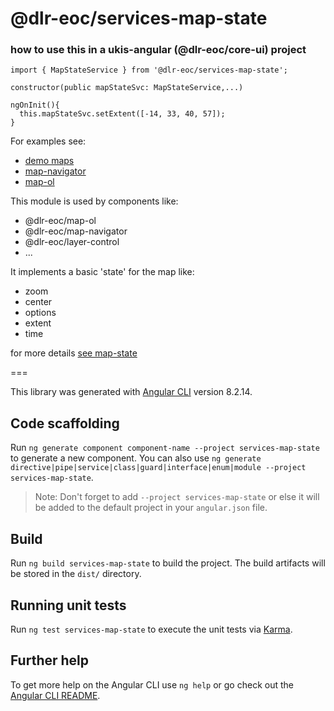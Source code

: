 # @dlr-eoc/services-map-state

### how to use this in a ukis-angular (@dlr-eoc/core-ui) project

```
import { MapStateService } from '@dlr-eoc/services-map-state';
```

```
constructor(public mapStateSvc: MapStateService,...)
```

```
ngOnInit(){
  this.mapStateSvc.setExtent([-14, 33, 40, 57]);
}
```


For examples see:
- [demo maps](../demo-maps/README.md)
- [map-navigator](../owc-control/src/lib/owc-control.component.ts)
- [map-ol](../layer-control/src/lib/base-layer-control/base-layer-control.component.ts)


This module is used by components like:
- @dlr-eoc/map-ol
- @dlr-eoc/map-navigator
- @dlr-eoc/layer-control
- ...

It implements a basic 'state' for the map like:
- zoom
- center
- options
- extent
- time

for more details [see map-state](../services-map-state/src/lib/types/map-state.ts)



===

This library was generated with [Angular CLI](https://github.com/angular/angular-cli) version 8.2.14.

## Code scaffolding

Run `ng generate component component-name --project services-map-state` to generate a new component. You can also use `ng generate directive|pipe|service|class|guard|interface|enum|module --project services-map-state`.
> Note: Don't forget to add `--project services-map-state` or else it will be added to the default project in your `angular.json` file. 

## Build

Run `ng build services-map-state` to build the project. The build artifacts will be stored in the `dist/` directory.

## Running unit tests

Run `ng test services-map-state` to execute the unit tests via [Karma](https://karma-runner.github.io).

## Further help

To get more help on the Angular CLI use `ng help` or go check out the [Angular CLI README](https://github.com/angular/angular-cli/blob/master/README.md).
